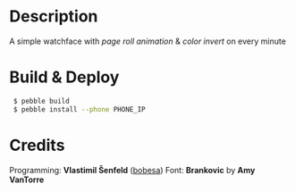 Description
===========

A simple watchface with *page roll animation* & *color invert* on every minute

Build & Deploy
==============

```bash
 $ pebble build
 $ pebble install --phone PHONE_IP
```

Credits
=======

Programming: __Vlastimil Šenfeld__ ([bobesa](https://github.com/bobesa))
Font: __Brankovic__ by __Amy VanTorre__